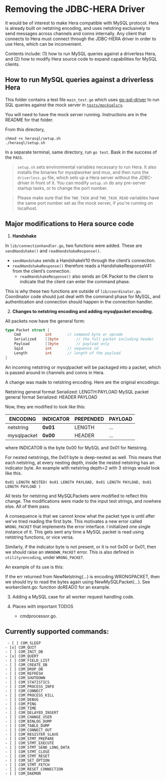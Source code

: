 # Removing the JDBC-HERA Driver

It would be of interest to make Hera compatible with MySQL protocol.
Hera is already built on netstring encoding, and uses netstring exclusively
to send messages across channels and conns internally. Any client that connects
to Hera must connect through the JDBC-HERA driver in order to use Hera, which can
be inconvenient.

Contents include: (1) how to run MySQL queries against a driverless Hera,
and (2) how to modify Hera source code to expand capabilities for MySQL clients.

## How to run MySQL queries against a driverless Hera
This folder contains a test file `main_test.go` which uses [go-sql-driver](https://godoc.org/github.com/go-sql-driver/mysql)
to run SQL queries against the mock server in [`tests/mocksqlsrv`](https://github.com/paypal/hera/tree/master/tests/mocksqlsrv).

You will need to have the mock server running. Instructions are in the README
for that folder.

From this directory,

```
chmod +x herasql/setup.sh
./herasql/setup.sh
```

In a separate terminal, same directory, run `go test`. Bask in the success of
the `PASS`.

> `setup.sh` sets environmental variables necessary to run Hera. It also installs
the binaries for mysqlworker and mux, and then runs the `driverless.go` file,
which sets up a Hera server without the JDBC-driver in front of it. You can modify
`setup.sh` do any pre-server startup tasks, or to change the port number.

> Please make sure that the `TWO_TASK` and `TWO_TASK_READ` variables have the same port
number set as the mock server, if you're running on localhost.

## Major modifications to Hera source code

1. **Handshake**

In `lib/connectionhandler.go`, two functions were added. These are
`sendHandshake()` and `readHandshakeResponse()`.

- `sendHandshake` sends a HandshakeV10 through the client’s connection.
- `readHandshakeResponse()` therefore reads a HandshakeResponseV41 from the
client’s connection.
     - `readHandshakeResponse()` also sends an OK Packet to the client to
     indicate that the client can enter the command phase.

This is why these two functions are outside of `lib/coordinator.go`.
Coordinator code should just deal with the command phase for MySQL,
and authentication and connection should happen in the connection handler.


2. **Changes to netstring encoding and adding mysqlpacket encoding.**

All packets now have the general form:
```go
type Packet struct {
	Cmd           int 		// command byte or opcode
	Serialized    []byte		// the full packet including header
	Payload       []byte		// payload only
	Sqid          int 		// sequence id
	Length        int 		// length of the payload
}
```

An incoming netstring or mysqlpacket will be packaged into a packet, which
is passed around in channels and conns in Hera.

A change was made to netstring encoding. Here are the original encodings:

Netstring general format Serialized: 		LENGTH:PAYLOAD
MySQL packet general format Serialized: 	HEADER PAYLOAD

Now, they are modified to look like this:

ENCODING | INDICATOR | PREPENDED | PAYLOAD
--- | --- | --- | ---
netstring | **0x01** | LENGTH | ...
mysqlpacket | **0x00** | HEADER | ...

where INDICATOR is the byte 0x00 for MySQL and 0x01 for Netstring.

For nested netstrings, the 0x01 byte is deep-nested as well. This means that each netstring, at every nesting depth, inside the nested netstring has an indicator byte. An example with netstring depth=2 with 3 strings would look like this.

	0x01 LENGTH NESTED( 0x01 LENGTH PAYLOAD, 0x01 LENGTH PAYLOAD, 0x01 LENGTH PAYLOAD )

All tests for netstring and MySQLPackets were modified to reflect this change. The modifications were made to the input test strings, and nowhere else. All of them pass.

A consequence is that we cannot know what the packet type is until after we’ve tried reading the first byte. This motivates a new error called `WRONG_PACKET` that implements the error interface. I initialized one single instance of it. This gets sent any time a MySQL packet is read using netstring functions, or vice versa.

Similarly, if the indicator byte is not present, or it is not 0x00 or 0x01, then we should raise an `UNKNOWN_PACKET` error. This is also defined in `utility/encoding`, under `WRONG_PACKET`.

An example of its use is this:

If the err returned from NewNetstring(…) is encoding.WRONGPACKET, then we should try to read the bytes again using NewMySQLPacket(…). See workerclient.go: function doREAD() for an example.


3. Adding a MySQL case for all worker request handling code.

4. Places with important TODOS
    * cmdprocessor.go.       

## Currently supported commands:
     - [ ] COM_SLEEP
	- [x] COM_QUIT
	- [ ] COM_INIT_DB
	- [x] COM_QUERY
	- [ ] COM_FIELD_LIST
	- [ ] COM_CREATE_DB 		
	- [ ] COM_DROP_DB
	- [ ] COM_REFRESH
	- [ ] COM_SHUTDOWN
	- [ ] COM_STATISTICS
	- [ ] COM_PROCESS_INFO 		
	- [ ] COM_CONNECT
	- [ ] COM_PROCESS_KILL
	- [ ] COM_DEBUG
	- [ ] COM_PING
	- [ ] COM_TIME 				
	- [ ] COM_DELAYED_INSERT
	- [ ] COM_CHANGE_USER
	- [ ] COM_BINLOG_DUMP
	- [ ] COM_TABLE_DUMP
	- [ ] COM_CONNECT_OUT  		
	- [ ] COM_REGISTER_SLAVE
	- [ ] COM_STMT_PREPARE
	- [ ] COM_STMT_EXECUTE
	- [ ] COM_STMT_SEND_LONG_DATA
	- [ ] COM_STMT_CLOSE 		
	- [ ] COM_STMT_RESET
	- [ ] COM_SET_OPTION
	- [ ] COM_STMT_FETCH
	- [ ] COM_RESET_CONNECTION
	- [ ] COM_DAEMON 			
